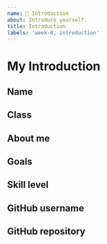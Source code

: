 ```yaml
---
name: 👋 Introduction
about: Introduce yourself.
title: Introduction
labels: 'week-0, introduction'
---
```


# My Introduction

<!-- A small heads up before you begin typing, never mention your name in combination with your AUAS student number in public.* -->

## Name
<!-- Add your name here -->

## Class
<!-- Add your class here -->

## About me
<!-- Write something about yourself -->

## Goals
<!-- What are your goals for this class? -->

## Skill level
<!-- How would you describe you skill level? (e.g. beginner, intermediate, advanced, geek) -->

## GitHub username
<!--Add a link to your github page -->

## GitHub repository
<!-- Add a link to your github repository -->
